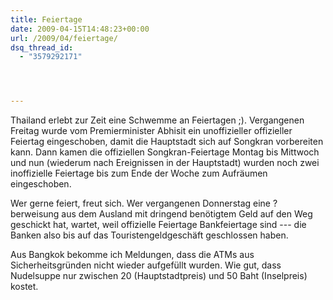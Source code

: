 ```yaml
---
title: Feiertage
date: 2009-04-15T14:48:23+00:00
url: /2009/04/feiertage/
dsq_thread_id:
  - "3579292171"




---
```

Thailand erlebt zur Zeit eine Schwemme an Feiertagen ;). Vergangenen Freitag wurde vom Premierminister Abhisit ein unoffizieller offizieller Feiertag eingeschoben, damit die Hauptstadt sich auf Songkran vorbereiten kann. Dann kamen die offiziellen Songkran-Feiertage Montag bis Mittwoch und nun (wiederum nach Ereignissen in der Hauptstadt) wurden noch zwei inoffizielle Feiertage bis zum Ende der Woche zum Aufräumen eingeschoben.

Wer gerne feiert, freut sich. Wer vergangenen Donnerstag eine ?berweisung aus dem Ausland mit dringend benötigtem Geld auf den Weg geschickt hat, wartet, weil offizielle Feiertage Bankfeiertage sind --- die Banken also bis auf das Touristengeldgeschäft geschlossen haben.

Aus Bangkok bekomme ich Meldungen, dass die <span class="caps">ATM</span>s aus Sicherheitsgründen nicht wieder aufgefüllt wurden. Wie gut, dass Nudelsuppe nur zwischen 20 (Hauptstadtpreis) und 50 Baht (Inselpreis) kostet.
